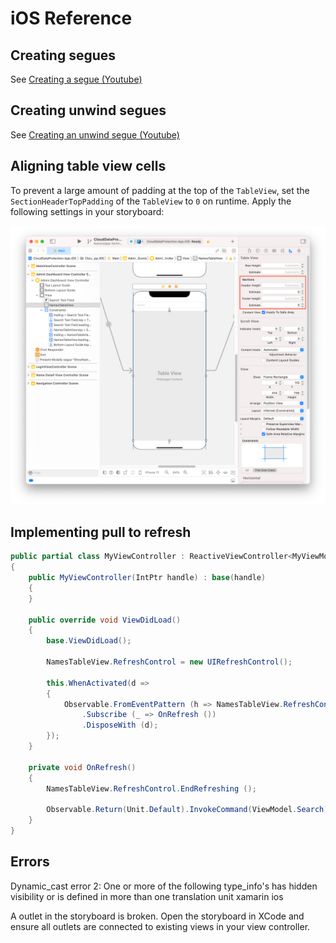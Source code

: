 # iOS Reference

## Creating segues

See [Creating a segue (Youtube)](https://youtu.be/hAJkDoSsxL4)

## Creating unwind segues

See [Creating an unwind segue (Youtube)](https://youtu.be/5Lo9XXzq8b8)

## Aligning table view cells

To prevent a large amount of padding at the top of the `TableView`, set the `SectionHeaderTopPadding` of the `TableView` to `0` on runtime. Apply the following settings in your storyboard:

![Padding](TableView_padding.png)

## Implementing pull to refresh

```c#
public partial class MyViewController : ReactiveViewController<MyViewModel>
{
    public MyViewController(IntPtr handle) : base(handle)
    {
    }

    public override void ViewDidLoad()
    {
        base.ViewDidLoad();

        NamesTableView.RefreshControl = new UIRefreshControl();

        this.WhenActivated(d =>
        {
            Observable.FromEventPattern (h => NamesTableView.RefreshControl.ValueChanged += h, h => NamesTableView.RefreshControl.ValueChanged -= h)
                .Subscribe (_ => OnRefresh ())
                .DisposeWith (d);
        });
    }

    private void OnRefresh()
    {
        NamesTableView.RefreshControl.EndRefreshing ();

        Observable.Return(Unit.Default).InvokeCommand(ViewModel.Search);
    }
}
```

## Errors

Dynamic_cast error 2: One or more of the following type_info's has hidden visibility or is defined in more than one translation unit xamarin ios

A outlet in the storyboard is broken. Open the storyboard in XCode and ensure all outlets are connected to existing views in your view controller.